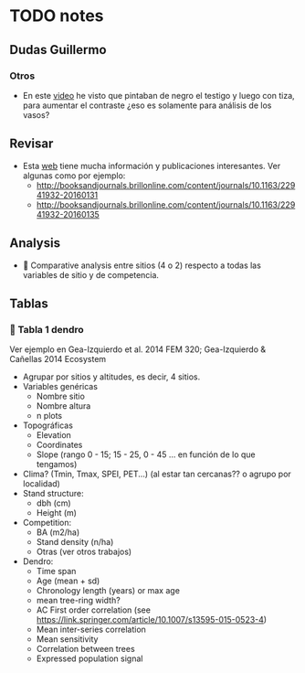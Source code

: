 # TODO notes

## Dudas Guillermo 

### Otros 

* En este [video](https://www.jove.com/video/52337/a-technical-perspective-modern-tree-ring-research-how-to-overcome) he visto que pintaban de negro el testigo y luego con tiza, para aumentar el contraste ¿eso es solamente para análisis de los vasos?

## Revisar 
* Esta [web](http://streess-cost.eu/index.php/output/publications) tiene mucha información y publicaciones interesantes. Ver algunas como por ejemplo: 
  * http://booksandjournals.brillonline.com/content/journals/10.1163/22941932-20160131 
  * http://booksandjournals.brillonline.com/content/journals/10.1163/22941932-20160135 
  
## Analysis 
* :red_circle: Comparative analysis entre sitios (4 o 2) respecto a todas las variables de sitio y de competencia. 
  
## Tablas 

### :red_circle: Tabla 1 dendro
Ver ejemplo en Gea-Izquierdo et al. 2014 FEM 320; Gea-Izquierdo & Cañellas 2014 Ecosystem 
* Agrupar por sitios y altitudes, es decir, 4 sitios. 
* Variables genéricas
    * Nombre sitio
    * Nombre altura
    * n plots 
* Topográficas
    * Elevation
    * Coordinates
    * Slope (rango 0 - 15; 15 - 25, 0 - 45 ... en función de lo que tengamos)
* Clima? (Tmin, Tmax, SPEI, PET...) (al estar tan cercanas?? o agrupo por localidad)
* Stand structure: 
    * dbh (cm)
    * Height (m)
* Competition: 
    * BA (m2/ha)
    * Stand density (n/ha)
    * Otras (ver otros trabajos)
* Dendro:
    * Time span 
    * Age (mean + sd)
    * Chronology length (years) or max age 
    * mean tree-ring width? 
    * AC First order correlation (see https://link.springer.com/article/10.1007/s13595-015-0523-4)
    * Mean inter-series correlation 
    * Mean sensitivity
    * Correlation between trees
    * Expressed population signal